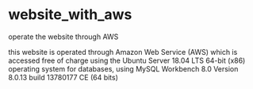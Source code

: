 # website_with_aws
operate the website through AWS

this website is operated through Amazon Web Service (AWS) which is accessed free of charge
using the Ubuntu Server 18.04 LTS 64-bit (x86) operating system
for databases, using MySQL Workbench 8.0 Version 8.0.13 build 13780177 CE (64 bits)
